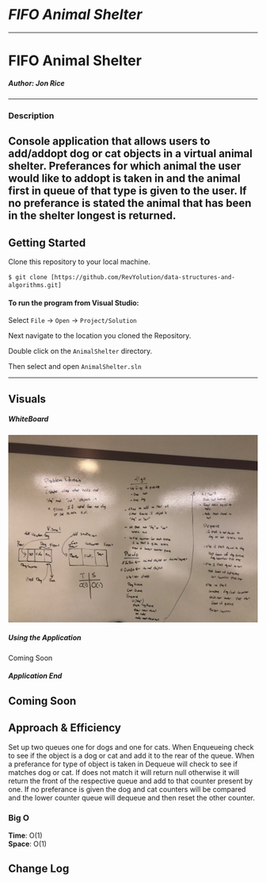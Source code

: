 # ***FIFO Animal Shelter***
------------------------------

# FIFO Animal Shelter
##### *Author: Jon Rice*

------------------------------

### Description

 Console application that allows users to add/addopt dog or cat objects in a  virtual animal shelter. Preferances for which animal the user would like to addopt is taken in and the animal first in queue of that type is given to the user. If no preferance is stated the animal that has been in the shelter longest is returned. 
------------------------------

## Getting Started
Clone this repository to your local machine.
```
$ git clone [https://github.com/RevYolution/data-structures-and-algorithms.git]
```
#### To run the program from Visual Studio:
Select ```File``` -> ```Open``` -> ```Project/Solution```

Next navigate to the location you cloned the Repository.

Double click on the ```AnimalShelter``` directory.

Then select and open ```AnimalShelter.sln```

------------------------------

## Visuals


##### WhiteBoard
![AnimalShelter Whiteboard](https://github.com/RevYolution/data-structures-and-algorithms/blob/master/assets/AnimalShelter%20Whiteboard.JPG)
##### Using the Application
Coming Soon
##### Application End
Coming Soon
------------------------------
## Approach & Efficiency
Set up two queues one for dogs and one for cats. When Enqueueing check to see if the object is a dog or cat and add it to the rear of the queue. When a preferance for type of object is taken in Dequeue will check to see if matches dog or cat. If does not match it will return null otherwise it will return the front of the respective queue and add to that counter present by one. If no preferance is given the dog and cat counters will be compared and the lower counter queue will dequeue and then reset the other counter.  
### Big O
**Time**: O(1)  
**Space**: O(1)

## Change Log

